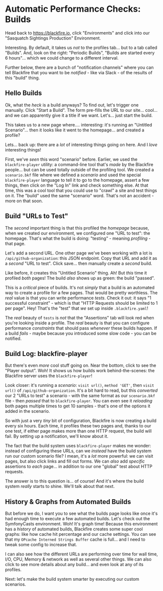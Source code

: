 # Automatic Performance Checks: Builds

Head back to https://blackfire.io, click "Environments" and click into our
"Sasquatch Sightings Production" Environment.

Interesting. By default, it takes us *not* to the profiles tab... but to a tab
called "Builds". And, look on the right: "Periodic Builds", "Builds are started
every 6 hours"... which we could change to a different interval.

Further below, there are a bunch of "notification channels" where you can tell
Blackfire that you want to be *notified* - like via Slack - of the results of this
"build" thing.

## Hello Builds

Ok, what the *heck* is a build anyways? To find out, let's trigger one manually.
Click "Start a Build". The form pre-fills the URL to our site... cool... and we
can apparently give it a title if we want. Let's... just start the build.

This takes us to a new page where.... interesting: it's running an
"Untitled Scenario"... then it looks like it went to the homepage... and created
a profile?

Lets... back up: there are a *lot* of interesting things going on here. And I
*love* interesting things!

First, we've *seen* this word "scenario" before. Earlier, we used the
`blackfire-player` utility: a command-line tool that's *made* by the Blackfire
people... but can be used totally outside of the profiling tool. We created a
`scenario.bkf` file where we defined a *scenario* and used the special
`blackfire-player` language to tell it to go to the homepage, assert a few things,
then click on the "Log In" link and check something else. At that time, this was
a cool tool that you could use to "crawl" a site and test things on it. The
"build" used the same "scenario" word. That's not an accident - more on that soon.

## Build "URLs to Test"

The *second* important thing is that this profiled the *homepage* because, when
we created our environment, we configured one "URL to test": the homepage. That's
what the build is doing: "testing" - meaning *profiling* - that page.

Let's add a second URL. One other page we've been working with a lot is
`/api/github-organization`: this JSON endpoint. Copy that URL and add it as a
*second* "URL to test". Click save... then manually create a *second* build.

Like before, it creates this "Untitled Scenario" thing. Ah! But *this* time it
profiled *both* pages! The build *also* shows up as green: the build "passed".

This is a *critical* piece of builds. It's not *simply* that a build is an automated
way to create a profile for a few pages. That would be pretty worthless. The *real*
value is that you can write performance *tests*. Check it out: it says
"1 successful constraint" - which is that "HTTP Requests should be limited to 1
per page". Hey! That's the "test" that *we* set up inside `.blackfire.yaml`!

The *real* beauty of `tests` is *not* that the "Assertions" tab will look red when
you're looking inside a profile. The *real* beauty is that you can configure
performance *constraints* that should pass *whenever* these builds happen. If a
build *fails* - maybe because you introduced some slow code - you can be notified.

## Build Log: blackfire-player

But there's even *more* cool stuff going on. Near the bottom, click to see the
"Player output". Woh! It shows us how builds work behind-the-scenes: the Blackfire
server uses the `blackfire-player`!

Look closer: it's running a *scenario*: `visit url()`, `method 'GET'`, then
`visit url()` of `/api/github-organization`. It's a bit hard to read, but this
*converted* our 2 "URLs to test" a scenario - with the same format as our
`scenario.bkf` file - then *passed* that to `blackfire-player`. You can even see
it *reloading* both pages multiple times to get 10 samples - that's one of the
options it added in the scenario.

So with just a very *tiny* bit of configuration, Blackfire is now creating a build
every six hours. Each time, it profiles these two pages and, thanks to our one test,
if either page makes more than one HTTP request, the build will fail. By setting
up a notification, we'll know about it.

The fact that the build system uses `blackfire-player` makes me wonder: instead
of configuring these URLs, can we *instead* have the build system run our custom
scenario file? I mean, it's a *lot* more powerful: we can visit pages, but also
click links and fill out forms. We can *also* add *specific* assertions to *each*
page... in addition to our one "global" test about HTTP requests.

The answer is to this question is... of course! And it's where the build system
*really* starts to shine. We'll talk about that next.

## History & Graphs from Automated Builds

But before we do, I want you to see what the builds page looks like once it's
had enough time to execute a few automated builds. Let's check out the
SymfonyCasts environment. Woh! It's graph time! Because this environment has
a *history* of automated builds, Blackfire creates some super cool graphs:
like how cache hit percentage and our cache settings. You can see that my
`OPcache Interned Strings Buffer` cache is full... and I need to tweak some
config to increase that.

I can also see how the different URLs are performing over time for wall time,
I/O, CPU, Memory & network as well as several other things. We can also click to
see more details about any build... and even look at any of its profiles.

Next: let's make the build system smarter by executing our custom scenarios.
